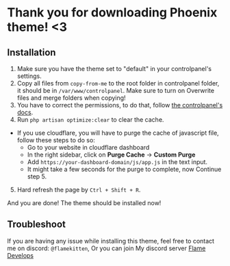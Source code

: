 # Thank you for downloading Phoenix theme! <3

## Installation

1. Make sure you have the theme set to "default" in your controlpanel's settings.
2. Copy all files from `copy-from-me` to the root folder in controlpanel folder, it should be in `/var/www/controlpanel`. Make sure to turn on Overwrite files and merge folders when copying!
3. You have to correct the permissions, to do that, follow [the controlpanel's docs](https://ctrlpanel.gg/docs/Installation/getting-started#set-permissions).
4. Run `php artisan optimize:clear` to clear the cache.

- If you use cloudflare, you will have to purge the cache of javascript file, follow these steps to do so:
  - Go to your website in cloudflare dashboard
  - In the right sidebar, click on **Purge Cache** -> **Custom Purge**
  - Add `https://your-dashboard-domain/js/app.js` in the text input.
  - It might take a few seconds for the purge to complete, now Continue step 5.

5. Hard refresh the page by `Ctrl + Shift + R`.

And you are done! The theme should be installed now!

## Troubleshoot

If you are having any issue while installing this theme, feel free to contact me on discord: `@flamekitten`, Or you can join My discord server [Flame Develops](https://discord.gg/wyh77B3x9v)
